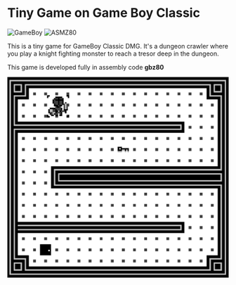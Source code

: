 # Tiny Game on Game Boy Classic

![GameBoy](https://img.shields.io/badge/GameBoy-306230?style=for-the-badge)
![ASMZ80](https://img.shields.io/badge/Assembly-GBZ80-d12f2f?style=for-the-badge)

This is a tiny game for GameBoy Classic DMG. It's a dungeon crawler where you play a knight fighting monster to reach a tresor deep in the dungeon.

This game is developed fully in assembly code **gbz80**

![InGame](img/InGame.png)